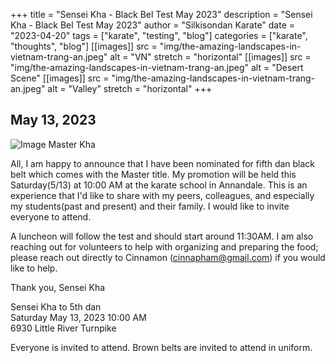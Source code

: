 +++
title = "Sensei Kha - Black Bel Test May 2023"
description = "Sensei Kha - Black Bel Test May 2023"
author = "Silkisondan Karate"
date = "2023-04-20"
tags = ["karate", "testing", "blog"]
categories = ["karate", "thoughts", "blog"]
[[images]]
  src = "img/the-amazing-landscapes-in-vietnam-trang-an.jpeg"
  alt = "VN"
  stretch = "horizontal"
[[images]]
  src = "img/the-amazing-landscapes-in-vietnam-trang-an.jpeg"
  alt = "Desert Scene"
[[images]]
  src = "img/the-amazing-landscapes-in-vietnam-trang-an.jpeg"
  alt = "Valley"
  stretch = "horizontal"
+++

## May 13, 2023

![Image Master Kha](/img/SaveTheDateMasterKha.jpg)

<p>
All,
I am happy to announce that I have been nominated for fifth dan black belt which comes with the Master title. My promotion will be held this Saturday(5/13) at 10:00 AM at the karate school in Annandale. This is an experience that I'd like to share with my peers, colleagues, and especially my students(past and present) and their family. I would like to invite everyone to attend. 

A luncheon will follow the test and should start around 11:30AM. I am also reaching out for volunteers to help with organizing and preparing the food; please reach out directly to Cinnamon (cinnapham@gmail.com) if you would like to help.

Thank you,
Sensei Kha
<p>
Sensei Kha to 5th dan
<br>
Saturday May 13, 2023 10:00 AM
<br>
6930 Little River Turnpike
<p>

Everyone is invited to attend. Brown belts are invited to attend in uniform.
